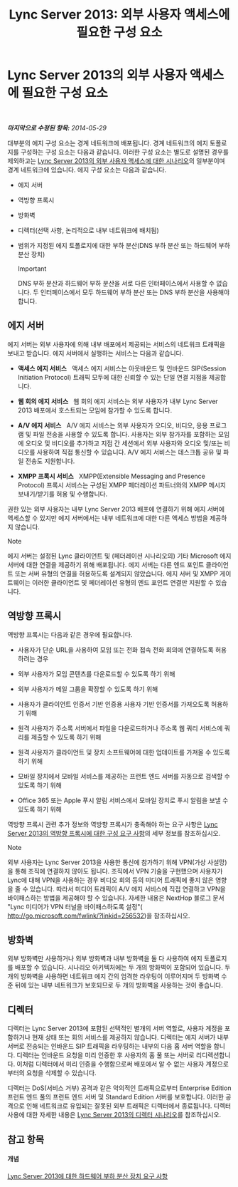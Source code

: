 ﻿---
title: 'Lync Server 2013: 외부 사용자 액세스에 필요한 구성 요소'
TOCTitle: 외부 사용자 액세스에 필요한 구성 요소
ms:assetid: 2d0f9817-14e7-4109-95dc-62420e3c29e2
ms:mtpsurl: https://technet.microsoft.com/ko-kr/library/Gg425779(v=OCS.15)
ms:contentKeyID: 49303162
ms.date: 08/10/2015
mtps_version: v=OCS.15
ms.translationtype: HT
---

# Lync Server 2013의 외부 사용자 액세스에 필요한 구성 요소

 

_**마지막으로 수정된 항목:** 2014-05-29_

대부분의 에지 구성 요소는 경계 네트워크에 배포됩니다. 경계 네트워크의 에지 토폴로지를 구성하는 구성 요소는 다음과 같습니다. 이러한 구성 요소는 별도로 설명된 경우를 제외하고는 [Lync Server 2013의 외부 사용자 액세스에 대한 시나리오](lync-server-2013-scenarios-for-external-user-access.md)의 일부분이며 경계 네트워크에 있습니다. 에지 구성 요소는 다음과 같습니다.

  - 에지 서버

  - 역방향 프록시

  - 방화벽

  - 디렉터(선택 사항, 논리적으로 내부 네트워크에 배치됨)

  - 범위가 지정된 에지 토폴로지에 대한 부하 분산(DNS 부하 분산 또는 하드웨어 부하 분산 장치)
    

    > [!IMPORTANT]
    > DNS 부하 분산과 하드웨어 부하 분산을 서로 다른 인터페이스에서 사용할 수 없습니다. 두 인터페이스에서 모두 하드웨어 부하 분산 또는 DNS 부하 분산을 사용해야 합니다.



## 에지 서버

에지 서버는 외부 사용자에 의해 내부 배포에서 제공되는 서비스의 네트워크 트래픽을 보내고 받습니다. 에지 서버에서 실행하는 서비스는 다음과 같습니다.

  - **액세스 에지 서비스**   액세스 에지 서비스는 아웃바운드 및 인바운드 SIP(Session Initiation Protocol) 트래픽 모두에 대한 신뢰할 수 있는 단일 연결 지점을 제공합니다.

  - **웹 회의 에지 서비스**   웹 회의 에지 서비스는 외부 사용자가 내부 Lync Server 2013 배포에서 호스트되는 모임에 참가할 수 있도록 합니다.

  - **A/V 에지 서비스**   A/V 에지 서비스는 외부 사용자가 오디오, 비디오, 응용 프로그램 및 파일 전송을 사용할 수 있도록 합니다. 사용자는 외부 참가자를 포함하는 모임에 오디오 및 비디오를 추가하고 지점 간 세션에서 외부 사용자와 오디오 및/또는 비디오를 사용하여 직접 통신할 수 있습니다. A/V 에지 서비스는 데스크톱 공유 및 파일 전송도 지원합니다.

  - **XMPP 프록시 서비스**   XMPP(Extensible Messaging and Presence Protocol) 프록시 서비스는 구성된 XMPP 페더레이션 파트너와의 XMPP 메시지 보내기/받기를 허용 및 수행합니다.

권한 있는 외부 사용자는 내부 Lync Server 2013 배포에 연결하기 위해 에지 서버에 액세스할 수 있지만 에지 서버에서는 내부 네트워크에 대한 다른 액세스 방법을 제공하지 않습니다.


> [!NOTE]
> 에지 서버는 설정된 Lync 클라이언트 및 (페더레이션 시나리오의) 기타 Microsoft 에지 서버에 대한 연결을 제공하기 위해 배포됩니다. 에지 서버는 다른 엔드 포인트 클라이언트 또는 서버 유형의 연결을 허용하도록 설계되지 않았습니다. 에지 서버 및 XMPP 게이트웨이는 이러한 클라이언트 및 페더레이션 유형의 엔드 포인트 연결만 지원할 수 있습니다.



## 역방향 프록시

역방향 프록시는 다음과 같은 경우에 필요합니다.

  - 사용자가 단순 URL을 사용하여 모임 또는 전화 접속 전화 회의에 연결하도록 허용하려는 경우

  - 외부 사용자가 모임 콘텐츠를 다운로드할 수 있도록 하기 위해

  - 외부 사용자가 메일 그룹을 확장할 수 있도록 하기 위해

  - 사용자가 클라이언트 인증서 기반 인증용 사용자 기반 인증서를 가져오도록 허용하기 위해

  - 원격 사용자가 주소록 서버에서 파일을 다운로드하거나 주소록 웹 쿼리 서비스에 쿼리를 제출할 수 있도록 하기 위해

  - 원격 사용자가 클라이언트 및 장치 소프트웨어에 대한 업데이트를 가져올 수 있도록 하기 위해

  - 모바일 장치에서 모바일 서비스를 제공하는 프런트 엔드 서버를 자동으로 검색할 수 있도록 하기 위해

  - Office 365 또는 Apple 푸시 알림 서비스에서 모바일 장치로 푸시 알림을 보낼 수 있도록 하기 위해

역방향 프록시 관련 추가 정보와 역방향 프록시가 충족해야 하는 요구 사항은 [Lync Server 2013의 역방향 프록시에 대한 구성 요구 사항](lync-server-2013-configuration-requirements-for-reverse-proxy.md)의 세부 정보를 참조하십시오.


> [!NOTE]
> 외부 사용자는 Lync Server 2013을 사용한 통신에 참가하기 위해 VPN(가상 사설망)을 통해 조직에 연결하지 않아도 됩니다. 조직에서 VPN 기술을 구현했으며 사용자가 Lync에 대해 VPN을 사용하는 경우 비디오 회의 등의 미디어 트래픽에 좋지 않은 영향을 줄 수 있습니다. 따라서 미디어 트래픽이 A/V 에지 서비스에 직접 연결하고 VPN을 바이패스하는 방법을 제공해야 할 수 있습니다. 자세한 내용은 NextHop 블로그 문서 "Lync 미디어가 VPN 터널을 바이패스하도록 설정"( <A class=uri href="http://go.microsoft.com/fwlink/?linkid=256532">http://go.microsoft.com/fwlink/?linkid=256532</A>)을 참조하십시오.



## 방화벽

외부 방화벽만 사용하거나 외부 방화벽과 내부 방화벽을 둘 다 사용하여 에지 토폴로지를 배포할 수 있습니다. 시나리오 아키텍처에는 두 개의 방화벽이 포함되어 있습니다. 두 개의 방화벽을 사용하면 네트워크 에지 간의 엄격한 라우팅이 이루어지며 두 방화벽 수준 뒤에 있는 내부 네트워크가 보호되므로 두 개의 방화벽을 사용하는 것이 좋습니다.

## 디렉터

디렉터는 Lync Server 2013에 포함된 선택적인 별개의 서버 역할로, 사용자 계정을 포함하거나 현재 상태 또는 회의 서비스를 제공하지 않습니다. 디렉터는 에지 서버가 내부 서버로 전송되는 인바운드 SIP 트래픽을 라우팅하는 내부의 다음 홉 서버 역할을 합니다. 디렉터는 인바운드 요청을 미리 인증한 후 사용자의 홈 풀 또는 서버로 리디렉션합니다. 이처럼 디렉터에서 미리 인증을 수행함으로써 배포에서 알 수 없는 사용자 계정으로부터의 요청을 삭제할 수 있습니다.

디렉터는 DoS(서비스 거부) 공격과 같은 악의적인 트래픽으로부터 Enterprise Edition 프런트 엔드 풀의 프런트 엔드 서버 및 Standard Edition 서버를 보호합니다. 이러한 공격으로 인해 네트워크로 유입되는 잘못된 외부 트래픽은 디렉터에서 종료됩니다. 디렉터 사용에 대한 자세한 내용은 [Lync Server 2013의 디렉터 시나리오](lync-server-2013-scenarios-for-the-director.md)를 참조하십시오.

## 참고 항목

#### 개념

[Lync Server 2013에 대한 하드웨어 부하 분산 장치 요구 사항](lync-server-2013-hardware-load-balancer-requirements.md)

